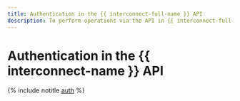 ```yaml
---
title: Authentication in the {{ interconnect-full-name }} API
description: To perform operations via the API in {{ interconnect-full-name }}, a service for establishing a private dedicated connection between your local network infrastructure and {{ yandex-cloud}}, get an IAM token for your account.
---
```


# Authentication in the {{ interconnect-name }} API

{% include notitle [auth](../../_includes/authentication.md) %}
